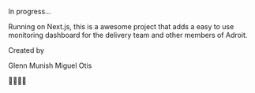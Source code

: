 In progress...

Running on Next.js, this is a awesome project that adds a easy to use monitoring dashboard for the delivery team and other members of Adroit.

Created by

Glenn
Munish
Miguel
Otis

💪💪💪💪
